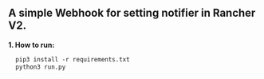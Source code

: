 ## A simple Webhook for setting notifier in Rancher V2.
**1. How to run:**

```markdown
  pip3 install -r requirements.txt 
  python3 run.py
